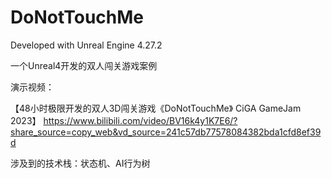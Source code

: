 # DoNotTouchMe

Developed with Unreal Engine 4.27.2

一个Unreal4开发的双人闯关游戏案例

演示视频：

【48小时极限开发的双人3D闯关游戏《DoNotTouchMe》 CiGA GameJam 2023】 https://www.bilibili.com/video/BV16k4y1K7E6/?share_source=copy_web&vd_source=241c57db77578084382bda1cfd8ef39d

涉及到的技术栈：状态机、AI行为树
